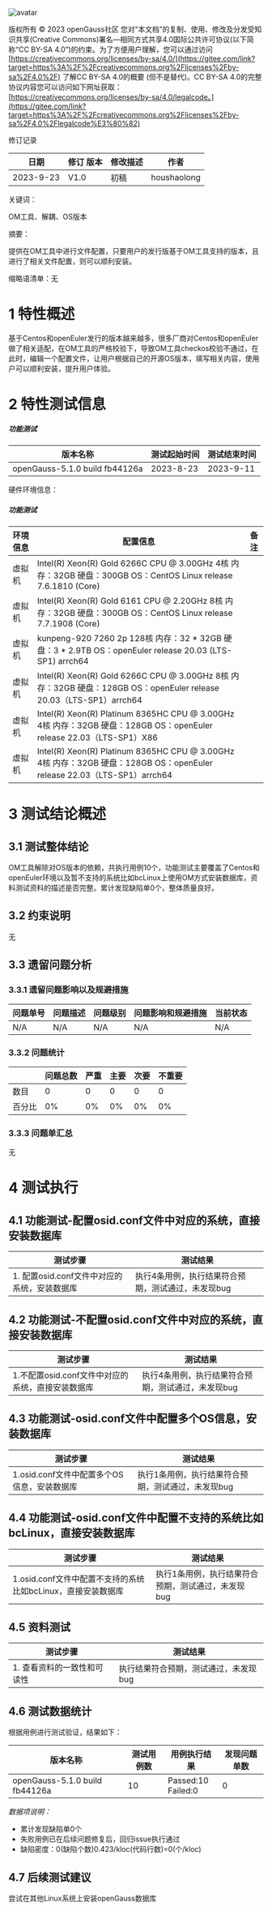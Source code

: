 ![avatar](https://gitee.com/opengauss/QA/raw/c20a64f26771233d8d2a92c91138cbec5c4967ec/images/openGauss.png)

版权所有 © 2023 openGauss社区 您对“本文档”的复制、使用、修改及分发受知识共享(Creative Commons)署名—相同方式共享4.0国际公共许可协议(以下简称“CC BY-SA 4.0”)的约束。为了方便用户理解，您可以通过访问[https://creativecommons.org/licenses/by-sa/4.0/](https://gitee.com/link?target=https%3A%2F%2Fcreativecommons.org%2Flicenses%2Fby-sa%2F4.0%2F) 了解CC BY-SA 4.0的概要 (但不是替代)。CC BY-SA 4.0的完整协议内容您可以访问如下网址获取：[https://creativecommons.org/licenses/by-sa/4.0/legalcode。](https://gitee.com/link?target=https%3A%2F%2Fcreativecommons.org%2Flicenses%2Fby-sa%2F4.0%2Flegalcode%E3%80%82)

修订记录

| 日期      | 修订 版本 | 修改描述 | 作者        |
| --------- | --------- | -------- | ----------- |
| 2023-9-23 | V1.0      | 初稿     | houshaolong |

关键词：

OM工具、解耦、OS版本

摘要：

提供在OM工具中进行文件配置，只要用户的发行版基于OM工具支持的版本，且进行了相关文件配置，则可以顺利安装。

缩略语清单：无



# 1 特性概述

基于Centos和openEuler发行的版本越来越多，很多厂商对Centos和openEuler做了相关适配，在OM工具的严格校验下，导致OM工具checkos校验不通过，在此时，编辑一个配置文件，让用户根据自己的开源OS版本，填写相关内容，使用户可以顺利安装，提升用户体验。

# 2 特性测试信息

##### 功能测试

| 版本名称                       | 测试起始时间 | 测试结束时间 |
| ------------------------------ | ------------ | ------------ |
| openGauss-5.1.0 build fb44126a | 2023-8-23    | 2023-9-11    |

硬件环境信息：

##### 功能测试

| 环境信息 | 配置信息                                                     | 备注 |
| -------- | ------------------------------------------------------------ | ---- |
| 虚拟机   | Intel(R) Xeon(R) Gold 6266C CPU @ 3.00GHz 4核 内存：32GB 硬盘：300GB OS：CentOS Linux release 7.6.1810 (Core) |      |
| 虚拟机   | Intel(R) Xeon(R) Gold 6161 CPU @ 2.20GHz 8核 内存：32GB 硬盘：300GB OS：CentOS Linux release 7.7.1908 (Core) |      |
| 虚拟机   | kunpeng-920 7260 2p 128核 内存：32 * 32GB 硬盘：3 * 2.9TB OS：openEuler release 20.03 (LTS-SP1) arrch64 |      |
| 虚拟机   | Intel(R) Xeon(R) Gold 6266C CPU @ 3.00GHz 8核 内存：32GB 硬盘：128GB OS：openEuler release 20.03（LTS-SP1）arrch64 |      |
| 虚拟机   | Intel(R) Xeon(R) Platinum 8365HC CPU @ 3.00GHz 4核 内存：32GB 硬盘：128GB OS：openEuler release 22.03（LTS-SP1）X86 |      |
| 虚拟机   | Intel(R) Xeon(R) Platinum 8365HC CPU @ 3.00GHz 4核 内存：32GB 硬盘：128GB OS：openEuler release 22.03（LTS-SP1）arrch64 |      |

# 3 测试结论概述

## 3.1 测试整体结论

OM工具解除对OS版本的依赖，共执行用例10个，功能测试主要覆盖了Centos和openEuler环境以及暂不支持的系统比如bcLinux上使用OM方式安装数据库，资料测试资料的描述是否完整。累计发现缺陷单0个，整体质量良好。

## 3.2 约束说明

无

## 3.3 遗留问题分析

### 3.3.1 遗留问题影响以及规避措施

| 问题单号 | 问题描述 | 问题级别 | 问题影响和规避措施 | 当前状态 |
| -------- | -------- | -------- | ------------------ | -------- |
| N/A      | N/A      | N/A      | N/A                | N/A      |

### 3.3.2 问题统计

|        | 问题总数 | 严重 | 主要 | 次要 | 不重要 |
| ------ | -------- | ---- | ---- | ---- | ------ |
| 数目   | 0        | 0    | 0    | 0    | 0      |
| 百分比 | 0%       | 0%   | 0%   | 0%   | 0%     |

### 3.3.3 问题单汇总

无



# 4 测试执行

## 4.1 功能测试-配置osid.conf文件中对应的系统，直接安装数据库

| 测试步骤                                     | 测试结果                                           |
| -------------------------------------------- | -------------------------------------------------- |
| 1. 配置osid.conf文件中对应的系统，安装数据库 | 执行4条用例，执行结果符合预期，测试通过，未发现bug |

## 4.2 功能测试-不配置osid.conf文件中对应的系统，直接安装数据库

| 测试步骤                                          | 测试结果                                           |
| ------------------------------------------------- | -------------------------------------------------- |
| 1.不配置osid.conf文件中对应的系统，直接安装数据库 | 执行4条用例，执行结果符合预期，测试通过，未发现bug |

## 4.3 功能测试-osid.conf文件中配置多个OS信息，安装数据库

| 测试步骤                                    | 测试结果                                           |
| ------------------------------------------- | -------------------------------------------------- |
| 1.osid.conf文件中配置多个OS信息，安装数据库 | 执行1条用例，执行结果符合预期，测试通过，未发现bug |

## 4.4 功能测试-osid.conf文件中配置不支持的系统比如bcLinux，直接安装数据库

| 测试步骤                                                     | 测试结果                                           |
| ------------------------------------------------------------ | -------------------------------------------------- |
| 1.osid.conf文件中配置不支持的系统比如bcLinux，直接安装数据库 | 执行1条用例，执行结果符合预期，测试通过，未发现bug |

## 4.5 资料测试

| 测试步骤                    | 测试结果                              |
| --------------------------- | ------------------------------------- |
| 1. 查看资料的一致性和可读性 | 执行结果符合预期，测试通过，未发现bug |

## 4.6 测试数据统计

根据用例进行测试验证，结果如下：

| 版本名称                       | 测试用例数 | 用例执行结果           | 发现问题单数 |
| ------------------------------ | ---------- | ---------------------- | ------------ |
| openGauss-5.1.0 build fb44126a | 10         | Passed:10<br/>Failed:0 | 0            |

*数据项说明：*

- 累计发现缺陷单0个
- 失败用例已在后续问题修复后，回归issue执行通过
- 缺陷密度：0(缺陷个数)0.423/kloc(代码行数)=0(个/kloc)



## 4.7 后续测试建议

尝试在其他Linux系统上安装openGauss数据库

